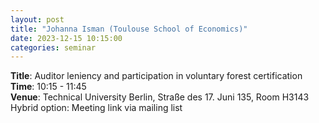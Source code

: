```yaml
---
layout: post
title: "Johanna Isman (Toulouse School of Economics)"
date: 2023-12-15 10:15:00
categories: seminar
---
```


**Title**: Auditor leniency and participation in voluntary forest certification  
**Time**: 10:15 - 11:45  
**Venue**: Technical University Berlin, Straße des 17. Juni 135, Room H3143  
Hybrid option: Meeting link via mailing list